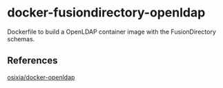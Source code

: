 docker-fusiondirectory-openldap
===============================

Dockerfile to build a OpenLDAP container image with the FusionDirectory schemas.

References
----------

[osixia/docker-openldap](https://github.com/osixia/docker-openldap)
